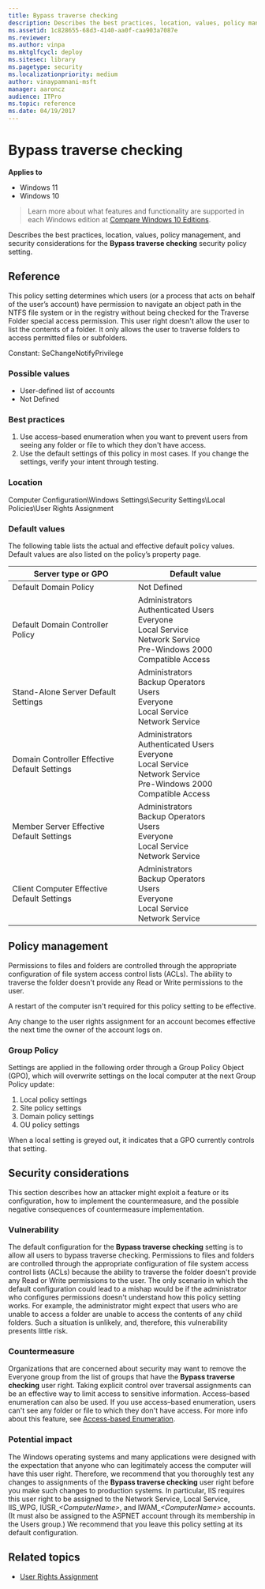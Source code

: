 ```yaml
---
title: Bypass traverse checking
description: Describes the best practices, location, values, policy management, and security considerations for the Bypass traverse checking security policy setting.
ms.assetid: 1c828655-68d3-4140-aa0f-caa903a7087e
ms.reviewer:
ms.author: vinpa
ms.mktglfcycl: deploy
ms.sitesec: library
ms.pagetype: security
ms.localizationpriority: medium
author: vinaypamnani-msft
manager: aaroncz
audience: ITPro
ms.topic: reference
ms.date: 04/19/2017
---
```


# Bypass traverse checking

**Applies to**
-   Windows 11
-   Windows 10

>Learn more about what features and functionality are supported in each Windows edition at [Compare Windows 10 Editions](https://www.microsoft.com/WindowsForBusiness/Compare).

Describes the best practices, location, values, policy management, and security considerations for the **Bypass traverse checking** security policy setting.

## Reference

This policy setting determines which users (or a process that acts on behalf of the user’s account) have permission to navigate an object path in the NTFS file system or in the registry without being checked for the Traverse Folder special access permission. This user right doesn't allow the user to list the contents of a folder. It only allows the user to traverse folders to access permitted files or subfolders.

Constant: SeChangeNotifyPrivilege

### Possible values

-   User-defined list of accounts
-   Not Defined

### Best practices

1.  Use access–based enumeration when you want to prevent users from seeing any folder or file to which they don't have access.
2.  Use the default settings of this policy in most cases. If you change the settings, verify your intent through testing.

### Location

Computer Configuration\\Windows Settings\\Security Settings\\Local Policies\\User Rights Assignment

### Default values

The following table lists the actual and effective default policy values. Default values are also listed on the policy’s property page.

| Server type or GPO | Default value |
| - | - |
| Default Domain Policy| Not Defined |
| Default Domain Controller Policy | Administrators<br/>Authenticated Users<br/>Everyone<br/>Local Service<br/>Network Service<br/>Pre-Windows 2000 Compatible Access|
| Stand-Alone Server Default Settings | Administrators<br/>Backup Operators<br/>Users<br/>Everyone<br/>Local Service<br/>Network Service|
| Domain Controller Effective Default Settings | Administrators<br/>Authenticated Users<br/>Everyone<br/>Local Service<br/>Network Service<br/>Pre-Windows 2000 Compatible Access|
| Member Server Effective Default Settings | Administrators<br/>Backup Operators<br/>Users<br/>Everyone<br/>Local Service<br/>Network Service|
| Client Computer Effective Default Settings | Administrators<br/>Backup Operators<br/>Users<br/>Everyone<br/>Local Service<br/>Network Service|

## Policy management

Permissions to files and folders are controlled through the appropriate configuration of file system access control lists (ACLs). The ability to traverse the folder doesn't provide any Read or Write permissions to the user.

A restart of the computer isn't required for this policy setting to be effective.

Any change to the user rights assignment for an account becomes effective the next time the owner of the account logs on.

### Group Policy

Settings are applied in the following order through a Group Policy Object (GPO), which will overwrite settings on the local computer at the next Group Policy update:

1.  Local policy settings
2.  Site policy settings
3.  Domain policy settings
4.  OU policy settings

When a local setting is greyed out, it indicates that a GPO currently controls that setting.

## Security considerations

This section describes how an attacker might exploit a feature or its configuration, how to implement the countermeasure, and the possible negative consequences of countermeasure implementation.

### Vulnerability

The default configuration for the **Bypass traverse checking** setting is to allow all users to bypass traverse checking. Permissions to files and folders are controlled through the appropriate configuration of file system access control lists (ACLs) because the ability to traverse the folder doesn't provide any Read or Write permissions to the user. The only scenario in which the default configuration could lead to a mishap would be if the administrator who configures permissions doesn't understand how this policy setting works. For example, the administrator might expect that users who are unable to access a folder are unable to access the contents of any child folders. Such a situation is unlikely, and, therefore, this vulnerability presents little risk.

### Countermeasure

Organizations that are concerned about security may want to remove the Everyone group from the list of groups that have the **Bypass traverse checking** user right. Taking explicit control over traversal assignments can be an effective way to limit access to sensitive information. Access–based enumeration can also be used. If you use access–based enumeration, users can't see any folder or file to which they don't have access. For more info about this feature, see [Access-based Enumeration](/previous-versions/windows/it-pro/windows-server-2003/cc784710(v=ws.10)).

### Potential impact

The Windows operating systems and many applications were designed with the expectation that anyone who can legitimately access the computer will have this user right. Therefore, we recommend that you thoroughly test any changes to assignments of the **Bypass traverse checking** user right before you make such changes to production systems. In particular, IIS requires this user right to be assigned to the Network Service, Local Service, IIS\_WPG, IUSR\_*&lt;ComputerName&gt;*, and IWAM\_*&lt;ComputerName&gt;* accounts. (It must also be assigned to the ASPNET account through its membership in the Users group.) We recommend that you leave this policy setting at its default configuration.

## Related topics

- [User Rights Assignment](user-rights-assignment.md)


